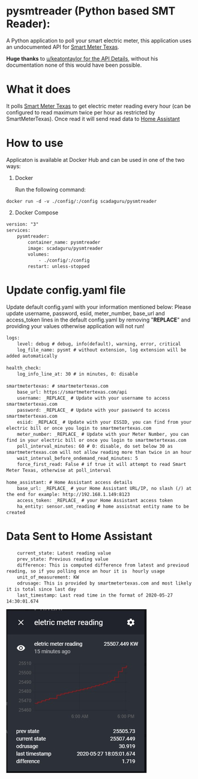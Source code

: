 # pysmtreader (Python based SMT Reader):

A Python application to poll your smart electric meter, this application uses an undocumented API for [Smart Meter Texas](https://www.smartmetertexas.com). 

**Huge thanks** to [u/keatontaylor for the API Details](https://github.com/keatontaylor/smartmetertexas-api), without his documentation none of this would have been possible.

# What it does
It polls [Smart Meter Texas](https://www.smartmetertexas.com) to get electric meter reading every hour (can be configured to read maximum twice per hour as restricted by SmartMeterTexas). Once read it will send read data to [Home Assistant](https://www.home-assistant.io/) 

# How to use
Applicaton is available at Docker Hub and can be used in one of the two ways:
1. Docker

   Run the following command:
~~~
docker run -d -v ./config/:/config scadaguru/pysmtreader
~~~

2. Docker Compose

~~~
version: "3"
services:
    pysmtreader:
        container_name: pysmtreader
        image: scadaguru/pysmtreader
        volumes:
            - ./config/:/config
        restart: unless-stopped
~~~

# Update config.yaml file
Update default config.yaml with your information mentioned below:
Please update username, password, esiid, meter_number, base_url and access_token lines in the default config.yaml by removing "__REPLACE__" and providing your values otherwise application will not run!

~~~
logs:
    level: debug # debug, info(default), warning, error, critical
    log_file_name: pysmt # without extension, log extension will be added automatically

health_check:
    log_info_line_at: 30 # in minutes, 0: disable

smartmetertexas: # smartmetertexas.com
    base_url: https://smartmetertexas.com/api
    username: _REPLACE_ # Update with your username to access smartmetertexas.com
    password: _REPLACE_ # Update with your password to access smartmetertexas.com
    esiid: _REPLACE_ # Update with your ESSID, you can find from your electric bill or once you login to smartmetertexas.com
    meter_number: _REPLACE_ # Update with your Meter Number, you can find in your electric bill or once you login to smartmetertexas.com
    poll_interval_minutes: 60 # 0: disable, do set below 30 as smartmetertexas.com will not allow reading more than twice in an hour
    wait_interval_before_ondemand_read_minutes: 5
    force_first_read: False # if true it will attempt to read Smart Meter Texas, otherwise at poll_interval

home_assistant: # Home Assistant access details
    base_url: _REPLACE_ # your Home Assistant URL/IP, no slash (/) at the end for example: http://192.168.1.149:8123
    access_token: _REPLACE_ # your Home Assistant access token
    ha_entity: sensor.smt_reading # home assistnat entity name to be created
~~~

# Data Sent to Home Assistant
~~~
    current_state: Latest reading value
    prev_state: Previous reading value
    difference: This is computed difference from latest and previoud reading, so if you polling once an hour it is  hourly usage
    unit_of_measurement: KW
    odrusage: This is provided by smartmetertexas.com and most likely it is total since last day
    last_timestamp: Last read time in the format of 2020-05-27 14:30:01.674
~~~

![Home Assistant](images/home_assistant.jpg)
